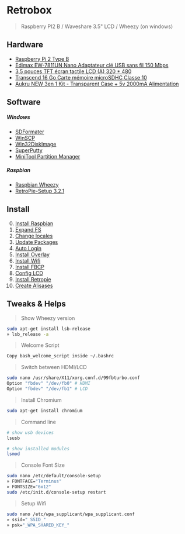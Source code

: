 # Retrobox
> Raspberry PI2 B / Waveshare 3.5" LCD / Wheezy (on windows)

## Hardware

- [Raspberry Pi 2 Type B](http://www.amazon.fr/dp/B00T2U7R7I)
- [Edimax EW-7811UN Nano Adaptateur clé USB sans fil 150 Mbps](http://www.amazon.fr/dp/B003MTTJOY)
- [3,5 pouces TFT écran tactile LCD (A) 320 * 480](http://www.amazon.fr/dp/B00SKOPWC4)
- [Transcend 16 Go Carte mémoire microSDHC Classe 10](http://www.amazon.fr/dp/B00APCMMEK)
- [Aukru NEW 3en 1 Kit - Transparent Case + 5v 2000mA Alimentation](http://www.amazon.fr/dp/B00UCSO9G6)

## Software

##### Windows

- [SDFormater](https://www.sdcard.org/downloads/formatter_4/)
- [WinSCP](https://winscp.net/eng/docs/lang:fr)
- [Win32DiskImage](http://sourceforge.net/projects/win32diskimager/)
- [SuperPutty](https://github.com/jimradford/superputty)
- [MiniTool Partition Manager](http://www.partitionwizard.com)

##### Raspbian

- [Raspbian Wheezy](https://www.raspberrypi.org/downloads/raspbian/)
- [RetroPie-Setup 3.2.1](https://github.com/RetroPie/RetroPie-Setup/archive/3.2.1.tar.gz)

## Install

0. [Install Raspbian](./retrobox/00-install_raspbian.md)
1. [Expand FS](./retrobox/01-expand_fs.md)
2. [Change locales](./retrobox/02-change_locales.md)
3. [Update Packages](./retrobox/03-update_packages.md)
4. [Auto Login](./retrobox/04-auto_login.md)
5. [Install Overlay](./retrobox/05-install_overlay.md)
6. [Install Wifi](./retrobox/06-install_wifi.md)
7. [Install FBCP](./retrobox/07-install_fbcp.md)
8. [Config LCD](./retrobox/08-config_lcd.md)
9. [Install Retropie](./retrobox/09-install_retropie.md)
10. [Create Alisases](./retrobox/10-create_aliases.md)

## Tweaks & Helps

> Show Wheezy version

```bash
sudo apt-get install lsb-release
» lsb_release -a
```

> Welcome Script

```bash
Copy bash_welcome_script inside ~/.bashrc
```

> Switch between HDMI/LCD

```bash
sudo nano /usr/share/X11/xorg.conf.d/99fbturbo.conf
Option "fbdev" "/dev/fb0" # HDMI
Option "fbdev" "/dev/fb1" # LCD
```

> Install Chromium

```bash
sudo apt-get install chromium
```

> Command line

```bash
# show usb devices
lsusb

# show installed modules
lsmod
```

> Console Font Size

```bash
sudo nano /etc/default/console-setup
» FONTFACE="Terminus"
» FONTSIZE="6x12"
sudo /etc/init.d/console-setup restart
```

> Setup Wifi

```bash
sudo nano /etc/wpa_supplicant/wpa_supplicant.conf
» ssid="_SSID_"
» psk="_WPA_SHARED_KEY_"
```
